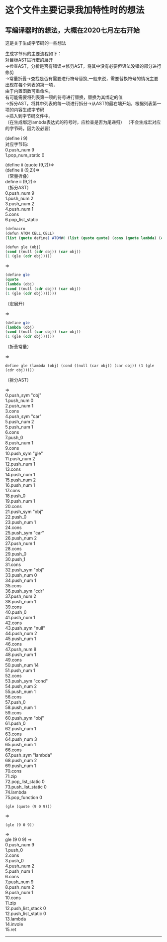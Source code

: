 # 这个文件主要记录我加特性时的想法
## 写编译器时的想法，大概在2020七月左右开始

这是关于生成字节码的一些想法  

生成字节码的主要流程如下：  
	对目标AST进行宏的展开  
  ->检查AST，分析是否有错误->修剪AST，将其中没有必要但语法没错的部分进行修剪  
  ->常量折叠->查找是否有需要进行符号替换,一般来说，需要替换符号的情况主要出现在每个列表的第一项，  
    由于内置函数可重命名，  
    有可能需要将列表第一项的符号进行替换，替换为其绑定的值  
  ->拆分AST，将其中列表的每一项进行拆分->从AST的最右端开始，根据列表第一项的内容生成字节码  
  ->插入到字节码文件中。  
   （在生成绑定lambda表达式的符号时，应检查是否为尾递归）
   （不会生成宏对应的字节码，因为没必要）  

(define i 9)  
对应字节码:  
	0.push_num 9  
	1.pop_num_static 0  

(define ii (quote (9,2))=>  
(define ii (9,2))=>  
（常量折叠）  
define ii (9,2)=>   
（拆分AST）  
	0.push_num 9  
	1.push_num 2  
	3.push_num 2  
	4.push_num 1  
	5.cons  
	6.pop_list_static  

```scheme
(defmacro   
(defun ATOM CELL,CELL)  
(list (quote define) ATOM#0 (list (quote quote) (cons (quote lambda) (cons CELL#0 CELL#1)))))  

(defun gle (obj)   
(cond ((null (cdr obj)) (car obj))    
(1 (gle (cdr obj)))))  

```

=>
```scheme
(define gle  
(quote  
(lambda (obj)  
(cond ((null (cdr obj)) (car obj))  
(1 (gle (cdr obj)))))))  
```
（宏展开）

=>
```scheme
(define gle
(lambda (obj)
(cond ((null (car obj)) (car obj))
(1 (gle (cdr obj))))))
```
（折叠常量）

=>
```
define gle (lambda (obj) (cond ((null (car obj)) (car obj)) (1 (gle (cdr obj)))))
```
（拆分AST）

=>  
0.push_sym "obj"  
1.push_num 0  
2.push_num 1  
3.cons  
4.push_sym "car"  
5.push_num 2  
5.push_num 1  
6.cons  
7.push_0  
8.push_num 1  
9.cons  
10.push_sym "gle"  
11.push_num 2  
12.push_num 1  
13.cons  
14.push_num 1  
15.push_num 2  
16.push_num 1  
17.cons  
18.push_0  
19.push_num 1  
20.cons  
21.push_sym "obj"  
22.push_0  
23.push_num 1  
24.cons  
25.push_sym "car"  
26.push_num 2  
27.push_num 1  
28.cons  
29.push_0  
30.push_1  
31.cons  
32.push_sym "obj"  
33.push_num 0  
34.push_num 1  
35.cons  
36.push_sym "cdr"  
37.push_num 2  
38.push_num 1  
39.cons  
40.push_0  
41.push_num 1  
42.cons  
43.push_sym "null"  
44.push_num 2  
45.push_num 1  
46.cons  
47.push_num 8  
48.push_num 1  
49.cons  
50.push_num 14  
51.push_num 1  
52.cons  
53.push_sym "cond"  
54.push_num 2  
55.push_num 1  
56.cons  
57.push_0  
58.push_num 1  
59.cons  
60.push_sym "obj"  
61.push_0  
62.push_num 1  
63.cons  
64.push_num 3  
65.push_num 1  
66.cons  
67.push_sym "lambda"  
68.push_num 2  
69.push_num 1  
70.cons  
71.zip  
72.pop_list_static 0  
73.push_list_static 0  
74.lambda  
75.pop_function 0  


```
(gle (quote (9 0 9)))
```
=>  
```
(gle (9 0 9))
```
=>  
gle (9 0 9)
=>  
0.push_num 9  
1.push_0  
2.cons  
3.push_0  
4.push_num 2  
5.push_num 1  
6.cons  
7.push_num 9  
8.push_num 2  
9.push_num 1  
10.cons  
11.zip  
12.push_list_stack 0  
12.push_list_static 0  
13.lambda  
14.invole  
15.ret  

---
